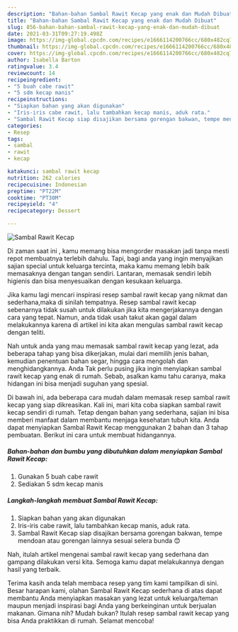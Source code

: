 ```yaml
---
description: "Bahan-bahan Sambal Rawit Kecap yang enak dan Mudah Dibuat"
title: "Bahan-bahan Sambal Rawit Kecap yang enak dan Mudah Dibuat"
slug: 856-bahan-bahan-sambal-rawit-kecap-yang-enak-dan-mudah-dibuat
date: 2021-03-31T09:27:19.498Z
image: https://img-global.cpcdn.com/recipes/e1666114200766cc/680x482cq70/sambal-rawit-kecap-foto-resep-utama.jpg
thumbnail: https://img-global.cpcdn.com/recipes/e1666114200766cc/680x482cq70/sambal-rawit-kecap-foto-resep-utama.jpg
cover: https://img-global.cpcdn.com/recipes/e1666114200766cc/680x482cq70/sambal-rawit-kecap-foto-resep-utama.jpg
author: Isabella Barton
ratingvalue: 3.4
reviewcount: 14
recipeingredient:
- "5 buah cabe rawit"
- "5 sdm kecap manis"
recipeinstructions:
- "Siapkan bahan yang akan digunakan"
- "Iris-iris cabe rawit, lalu tambahkan kecap manis, aduk rata."
- "Sambal Rawit Kecap siap disajikan bersama gorengan bakwan, tempe mendoan atau gorengan lainnya sesuai selera bunda 😊"
categories:
- Resep
tags:
- sambal
- rawit
- kecap

katakunci: sambal rawit kecap 
nutrition: 262 calories
recipecuisine: Indonesian
preptime: "PT22M"
cooktime: "PT30M"
recipeyield: "4"
recipecategory: Dessert

---
```



![Sambal Rawit Kecap](https://img-global.cpcdn.com/recipes/e1666114200766cc/680x482cq70/sambal-rawit-kecap-foto-resep-utama.jpg)

Di zaman  saat ini , kamu memang bisa mengorder masakan jadi tanpa mesti repot membuatnya terlebih dahulu. Tapi, bagi anda yang ingin menyajikan sajian special untuk keluarga tercinta, maka kamu memang lebih baik memasaknya dengan tangan sendiri. Lantaran, memasak sendiri lebih higienis dan bisa menyesuaikan dengan kesukaan keluarga.

Jika kamu lagi mencari inspirasi resep sambal rawit kecap yang nikmat dan sederhana,maka di sinilah tempatnya. Resep sambal rawit kecap  sebenarnya tidak susah untuk dilakukan jika kita mengerjakannya dengan cara yang tepat. Namun, anda tidak usah takut akan gagal dalam melakukannya 
karena di artikel ini kita akan mengulas sambal rawit kecap dengan teliti.  



Nah untuk anda yang mau memasak sambal rawit kecap yang lezat, ada beberapa tahap yang bisa dikerjakan, mulai dari memilih jenis bahan, kemudian penentuan bahan segar, hingga cara mengolah dan menghidangkannya. Anda Tak perlu pusing jika ingin menyiapkan sambal rawit kecap yang enak di rumah. Sebab, asalkan kamu  tahu caranya, maka hidangan ini bisa menjadi suguhan yang spesial.

Di bawah ini, ada beberapa cara mudah dalam memasak resep sambal rawit kecap yang siap dikreasikan. Kali ini, mari kita coba siapkan sambal rawit kecap sendiri di rumah. Tetap dengan bahan yang sederhana, sajian ini bisa memberi manfaat dalam membantu menjaga kesehatan tubuh kita. Anda dapat menyiapkan Sambal Rawit Kecap menggunakan 2 bahan dan 3 tahap pembuatan. Berikut ini cara untuk membuat hidangannya.

<!--inarticleads1-->

##### Bahan-bahan dan bumbu yang dibutuhkan dalam menyiapkan Sambal Rawit Kecap:

1. Gunakan 5 buah cabe rawit
1. Sediakan 5 sdm kecap manis




<!--inarticleads2-->

##### Langkah-langkah membuat Sambal Rawit Kecap:

1. Siapkan bahan yang akan digunakan
1. Iris-iris cabe rawit, lalu tambahkan kecap manis, aduk rata.
1. Sambal Rawit Kecap siap disajikan bersama gorengan bakwan, tempe mendoan atau gorengan lainnya sesuai selera bunda 😊




Nah, itulah artikel mengenai  sambal rawit kecap  yang sederhana dan gampang dilakukan versi kita. Semoga kamu dapat melakukannya dengan hasil yang terbaik. 

Terima kasih anda telah membaca resep yang tim kami tampilkan di sini. Besar harapan kami, olahan  Sambal Rawit Kecap sederhana di atas dapat membantu Anda menyiapkan masakan yang lezat untuk keluarga/teman maupun menjadi inspirasi bagi Anda yang berkeinginan untuk berjualan makanan. Gimana nih? Mudah bukan? Itulah resep sambal rawit kecap yang bisa Anda praktikkan di rumah. Selamat mencoba!


